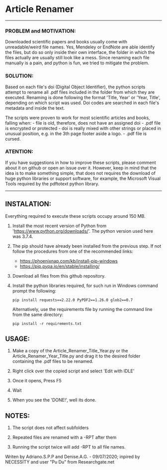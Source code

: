 # Article Renamer

--------------------------------
### PROBLEM and MOTIVATION: 
Downloaded scientific papers and books usually come with unreadable/weird file names. Yes, Mendeley or EndNote are able identify the files, but do so only inside their own interface, the folder in which the files actually are usually still look like a mess. Since renaming each file manually is a pain, and python is fun, we tried to mitigate the problem.

### SOLUTION: 
Based on each file's doi (Digital Object Identifier), the python scripts attempt to rename all .pdf files included in the folder from which they are executed. Renaming is done following the format 'Title, Year' or 'Year, Title', depending on which script was used. Doi codes are searched in each file's metadata and inside the text. 

The scripts were proven to work for most scientific articles and books, falling when:
	- file is old, therefore, does not have an assigned doi
	- .pdf file is encrypted or protected
	- doi is really mixed with other strings or placed in unusual position, e.g. in the 3th page footer aside a logo.
	- .pdf file is cursed.

### ATENTION: 
If you have suggestions in how to improve these scripts, please comment about it on github or open an issue over it. However, keep in mind that the idea is to make something simple, that does not requires the download of huge python libraries or support software, for example, the Microsoft Visual Tools required by the pdftotext python library.

--------------------------------
## INSTALATION:

Everything required to execute these scripts occupy around 150 MB. 
 
1. Install the most recent version of Python from 'https://www.python.org/downloads/'. The python version used here was 3.7.4.

2. The pip should have already been installed from the previous step. If not follow the procedures from one of the recommended links:
	- https://phoenixnap.com/kb/install-pip-windows
	- https://pip.pypa.io/en/stable/installing/

3. Download all files from this github repository.

4. Install the python libraries required, for such run in Windows command prompt the following:
	
	`pip install requests==2.22.0 PyPDF2==1.26.0 glob2==0.7`
	
	Alternatively, use the requirements file by running the command line from the same directory:

	`pip install -r requirements.txt`


## USAGE:

1. Make a copy of the Article_Renamer_Title_Year.py or the Article_Renamer_Year_Title.py and drag it to the desired folder containing the .pdf files to be renamed.

2. Right click over the copied script and select 'Edit with IDLE'

3. Once it opens, Press F5

4. Wait

5. When you see the 'DONE!', well its done.

## NOTES:

1. The script does not affect subfolders

2. Repeated files are renamed with a -RPT after them

3. Running the script twice will add -RPT to all file names.




Writen by Adriano.S.P.P and Denise.A.G. - 09/07/2020; inpired by NECESSITY and user "Pu Du" from Researchgate.net
